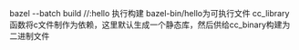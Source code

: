 bazel --batch build //:hello 执行构建
bazel-bin/hello为可执行文件
cc_library 函数将c文件制作为依赖，这里默认生成一个静态库，然后供给cc_binary构建为二进制文件
